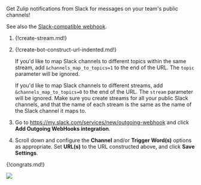Get Zulip notifications from Slack for messages on your team's
public channels!

See also the [Slack-compatible webhook](/integrations/doc/slack_incoming).

1. {!create-stream.md!}

1. {!create-bot-construct-url-indented.md!}

    If you'd like to map Slack channels to different topics within the same
    stream, add `&channels_map_to_topics=1` to the end of the URL. The `topic`
    parameter will be ignored.

    If you'd like to map Slack channels to different streams, add
    `&channels_map_to_topics=0` to the end of the URL. The `stream`
    parameter will be ignored. Make sure you create
    streams for all your public Slack channels, and that the name of each
    stream is the same as the name of the Slack channel it maps to.

1. Go to <https://my.slack.com/services/new/outgoing-webhook>
   and click **Add Outgoing WebHooks integration**.

1. Scroll down and configure the **Channel** and/or **Trigger Word(s)**
   options as appropriate. Set **URL(s)** to the URL constructed above,
   and click **Save Settings**.

{!congrats.md!}

![](/static/images/integrations/slack/001.png)
